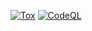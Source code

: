 [![Tox](https://github.com/Tiernan8r/py_photo_manager/actions/workflows/tox.yml/badge.svg)](https://github.com/Tiernan8r/py_photo_manager/actions/workflows/tox.yml)
[![CodeQL](https://github.com/Tiernan8r/py_photo_manager/actions/workflows/codeql-analysis.yml/badge.svg)](https://github.com/Tiernan8r/py_photo_manager/actions/workflows/codeql-analysis.yml)